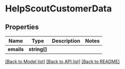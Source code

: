 # HelpScoutCustomerData

## Properties
Name | Type | Description | Notes
------------ | ------------- | ------------- | -------------
**emails** | **string[]** |  | 

[[Back to Model list]](../../README.md#documentation-for-models) [[Back to API list]](../../README.md#documentation-for-api-endpoints) [[Back to README]](../../README.md)

